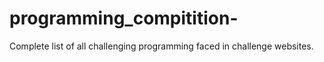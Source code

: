 # programming_compitition-
Complete list of all challenging programming faced in challenge websites.  
